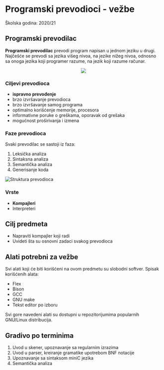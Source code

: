 # Programski prevodioci - vežbe 
Školska godina: 2020/21

<h2> Programski prevodilac </h2>

<b>Programski prevodilac</b> prevodi program napisan u jednom jeziku u drugi. Najčešće se prevodi sa jezika višeg nivoa, na jezike nižeg nivoa, odnosno sa onoga jezika koji programer razume, na jezik koji razume računar.

<p align="center">
<img src="https://binarymove.com/wp-content/uploads/2018/12/c-compiling.png">
</p>
<h3> Ciljevi prevodioca </h3>
  <ul>
  <li><b> ispravno prevođenje</b></li>
  <li>brzo izvršavanje prevodioca</li>
  <li>brzo izvršavanje samog programa </li>
  <li>optimalno korišćenje memorije, procesora </li>
  <li>informativne poruke o greškama, oporavak od grešaka </li>
  <li>mogućnost proširivanja i izmena </li>
</ul>

<h3>Faze prevodioca</h3>

Svaki prevodilac se sastoji iz faza:
<ol> 
  <li> Leksička analiza </li>
  <li> Sintaksna analiza</li>
  <li> Semantička analiza </li>
  <li> Generisanje koda </li>
 </ol>

![Struktura prevodioca](https://pediaa.com/wp-content/uploads/2018/12/Difference-Between-Phases-and-Passes-of-Compiler_Figure-1.jpg)

<h3>Vrste</h3>
<ul>
  <li><b>Kompajleri</b> </li>
  <li> Interpreteri </li>
</ul>

<h2>Cilj predmeta </h2>
<ul>
  <li>Napraviti kompajler koji radi </li>
  <li>Uvideti šta su osnovni zadaci svakog prevodioca </li>
</ul>


<h2>Alati potrebni za vežbe</h2>
  Svi alati koji će biti korišćeni na ovom predmetu su slobodni softver.
  Spisak korišćenih alata:
   <ul>
    <li>Flex</li>
    <li>Bison</li>
    <li>GCC</li>
    <li>GNU make</li>
    <li>Tekst editor po izboru</li>
   </ul>
Svi gore navedeni alati su dostupni u repozitorijumima popularnih GNU/Linux distribucija.


<h2>Gradivo po terminima</h2>
<ol> 
  <li> Uvod u skener, upoznavanje sa regularnim izrazima </li>
  <li> Uvod u parser, kreiranje gramatike upotrebom BNF notacije </li>
  <li> Upoznavanje sa sintaksom miniC jezika </li>
  <li> Semantička analiza </li>
</ol>
